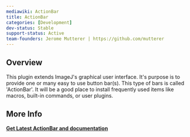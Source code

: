 ```yaml
---
mediawiki: ActionBar
title: ActionBar
categories: [Development]
dev-status: Stable
support-status: Active
team-founders: Jerome Mutterer | https://github.com/mutterer
---
```


## Overview

This plugin extends ImageJ's graphical user interface. It's purpose is to provide one or many easy to use button bar(s). This type of bars is called 'ActionBar'. It will be a good place to install frequently used items like macros, built-in commands, or user plugins.

## More Info

[**Get Latest ActionBar and documentation**](https://doi.org/10.6084/m9.figshare.3397603.v12)

